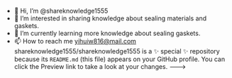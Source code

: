 - 👋 Hi, I’m @shareknowledge1555
- 👀 I’m interested in sharing knowledge about sealing materials and gaskets.
- 🌱 I’m currently learning  more knowledge about sealing gaskets.
- 📫 How to reach me yihuiw816@mail.com
shareknowledge1555/shareknowledge1555 is a ✨ special ✨ repository because its `README.md` (this file) appears on your GitHub profile.
You can click the Preview link to take a look at your changes.
--->
